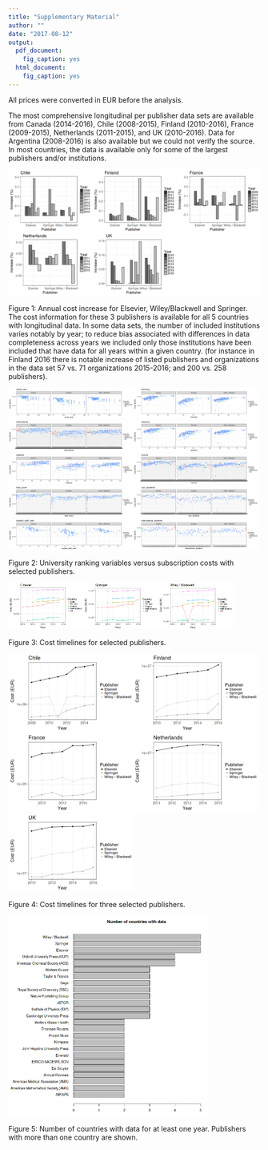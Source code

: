 ```yaml
---
title: "Supplementary Material"
author: ""
date: "2017-08-12"
output:
  pdf_document:
    fig_caption: yes
  html_document:
    fig_caption: yes
---
```



All prices were converted in EUR before the analysis.

The most comprehensive longitudinal per publisher data sets are available from 
Canada (2014-2016), Chile (2008-2015), Finland (2010-2016), France (2009-2015), Netherlands (2011-2015), and UK (2010-2016). Data for Argentina (2008-2016) is also available but we could not verify the source. In most countries, the data is available only for some of the largest publishers and/or institutions.






![plot of chunk costs3](figure_manuscript/costs3-1.png)

Figure  1: Annual cost increase for Elsevier, Wiley/Blackwell and Springer. The cost information for these 3 publishers is available for all 5 countries with longitudinal data. In some data sets, the number of included institutions varies notably by year; to reduce bias associated with differences in data completeness across years we included only those institutions have been included that have data for all years within a given country. (for instance in Finland 2016 there is notable increase of listed publishers and organizations in the data set 57 vs. 71 organizations 2015-2016; and 200 vs. 258 publishers).



<img src="figure_manuscript/ranking1-1.png" title="plot of chunk ranking1" alt="plot of chunk ranking1" width="250px" /><img src="figure_manuscript/ranking1-2.png" title="plot of chunk ranking1" alt="plot of chunk ranking1" width="250px" /><img src="figure_manuscript/ranking1-3.png" title="plot of chunk ranking1" alt="plot of chunk ranking1" width="250px" /><img src="figure_manuscript/ranking1-4.png" title="plot of chunk ranking1" alt="plot of chunk ranking1" width="250px" /><img src="figure_manuscript/ranking1-5.png" title="plot of chunk ranking1" alt="plot of chunk ranking1" width="250px" /><img src="figure_manuscript/ranking1-6.png" title="plot of chunk ranking1" alt="plot of chunk ranking1" width="250px" /><img src="figure_manuscript/ranking1-7.png" title="plot of chunk ranking1" alt="plot of chunk ranking1" width="250px" /><img src="figure_manuscript/ranking1-8.png" title="plot of chunk ranking1" alt="plot of chunk ranking1" width="250px" /><img src="figure_manuscript/ranking1-9.png" title="plot of chunk ranking1" alt="plot of chunk ranking1" width="250px" /><img src="figure_manuscript/ranking1-10.png" title="plot of chunk ranking1" alt="plot of chunk ranking1" width="250px" />

Figure  2: University ranking variables versus subscription costs with selected publishers.




<img src="figure_manuscript/costs1-1.png" title="plot of chunk costs1" alt="plot of chunk costs1" width="150px" /><img src="figure_manuscript/costs1-2.png" title="plot of chunk costs1" alt="plot of chunk costs1" width="150px" /><img src="figure_manuscript/costs1-3.png" title="plot of chunk costs1" alt="plot of chunk costs1" width="150px" />

Figure  3: Cost timelines for selected publishers.




<img src="figure_manuscript/costs2-1.png" title="plot of chunk costs2" alt="plot of chunk costs2" width="250px" /><img src="figure_manuscript/costs2-2.png" title="plot of chunk costs2" alt="plot of chunk costs2" width="250px" /><img src="figure_manuscript/costs2-3.png" title="plot of chunk costs2" alt="plot of chunk costs2" width="250px" /><img src="figure_manuscript/costs2-4.png" title="plot of chunk costs2" alt="plot of chunk costs2" width="250px" /><img src="figure_manuscript/costs2-5.png" title="plot of chunk costs2" alt="plot of chunk costs2" width="250px" />

Figure  4: Cost timelines for three selected publishers.


<img src="figure_manuscript/countries.with.data-1.png" title="plot of chunk countries.with.data" alt="plot of chunk countries.with.data" width="400px" />

Figure  5: Number of countries with data for at least one year. Publishers with more than one country are shown.







